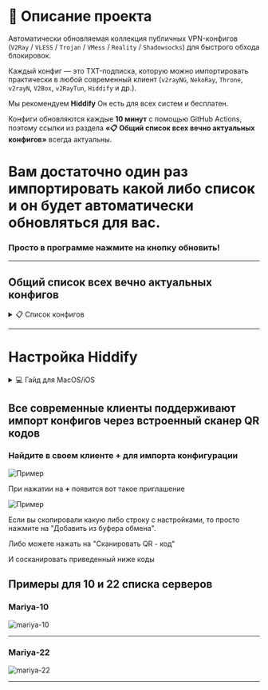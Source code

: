# 📖 Описание проекта

Автоматически обновляемая коллекция публичных VPN-конфигов (`V2Ray` / `VLESS` / `Trojan` / `VMess` / `Reality` / `Shadowsocks`) для быстрого обхода блокировок.
  
Каждый конфиг — это TXT-подписка, которую можно импортировать практически в любой современный клиент (`v2rayNG`, `NekoRay`, `Throne`, `v2rayN`, `V2Box`, `v2RayTun`, `Hiddify` и др.).

Мы рекомендуем **Hiddify**
Он есть для всех систем и бесплатен.

Конфиги обновляются каждые **10 минут** с помощью GitHub Actions, поэтому ссылки из раздела **«📋 Общий список всех вечно актуальных конфигов»** всегда актуальны.

# Вам достаточно один раз импортировать какой либо список и он будет автоматически обновляться для вас.

### Просто в программе нажмите на кнопку обновить!



---

## Общий список всех вечно актуальных конфигов

<details>


<summary>
📋 Cписок конфигов</summary>

> Рекомендованные списки: **[6](https://github.com/sprutadm/free/raw/refs/heads/main/githubmirror/mariya-6.txt)**, **[10](https://github.com/sprutadm/free/raw/refs/heads/main/githubmirror/mariya-10.txt)**, **[22](https://github.com/sprutadm/free/raw/refs/heads/main/githubmirror/mariya-22.txt)**, **[23](https://github.com/sprutadm/free/raw/refs/heads/main/githubmirror/mariya-23.txt)**, **[24](https://github.com/sprutadm/free/raw/refs/heads/main/githubmirror/mariya-24.txt)**.

1) `https://github.com/sprutadm/free/raw/refs/heads/main/githubmirror/mariya-1.txt`
2) `https://github.com/sprutadm/free/raw/refs/heads/main/githubmirror/mariya-2.txt`
3) `https://github.com/sprutadm/free/raw/refs/heads/main/githubmirror/mariya-3.txt`
4) `https://github.com/sprutadm/free/raw/refs/heads/main/githubmirror/mariya-4.txt`
5) `https://github.com/sprutadm/free/raw/refs/heads/main/githubmirror/mariya-5.txt`
6) `https://github.com/sprutadm/free/raw/refs/heads/main/githubmirror/mariya-6.txt`
7) `https://github.com/sprutadm/free/raw/refs/heads/main/githubmirror/mariya-7.txt`
8) `https://github.com/sprutadm/free/raw/refs/heads/main/githubmirror/mariya-8.txt`
9) `https://github.com/sprutadm/free/raw/refs/heads/main/githubmirror/mariya-9.txt`
10) `https://github.com/sprutadm/free/raw/refs/heads/main/githubmirror/mariya-10.txt`
11) `https://github.com/sprutadm/free/raw/refs/heads/main/githubmirror/mariya-11.txt`
12) `https://github.com/sprutadm/free/raw/refs/heads/main/githubmirror/mariya-12.txt`
13) `https://github.com/sprutadm/free/raw/refs/heads/main/githubmirror/mariya-13.txt`
14) `https://github.com/sprutadm/free/raw/refs/heads/main/githubmirror/mariya-14.txt`
15) `https://github.com/sprutadm/free/raw/refs/heads/main/githubmirror/mariya-15.txt`
16) `https://github.com/sprutadm/free/raw/refs/heads/main/githubmirror/mariya-16.txt`
17) `https://github.com/sprutadm/free/raw/refs/heads/main/githubmirror/mariya-17.txt`
18) `https://github.com/sprutadm/free/raw/refs/heads/main/githubmirror/mariya-18.txt`
19) `https://github.com/sprutadm/free/raw/refs/heads/main/githubmirror/mariya-19.txt`
20) `https://github.com/sprutadm/free/raw/refs/heads/main/githubmirror/mariya-20.txt`
21) `https://github.com/sprutadm/free/raw/refs/heads/main/githubmirror/mariya-21.txt`
22) `https://github.com/sprutadm/free/raw/refs/heads/main/githubmirror/mariya-22.txt`
23) `https://github.com/sprutadm/free/raw/refs/heads/main/githubmirror/mariya-23.txt`
24) `https://github.com/sprutadm/free/raw/refs/heads/main/githubmirror/mariya-24.txt`
25) `https://github.com/sprutadm/free/raw/refs/heads/main/githubmirror/mariya-25.txt`

🔗 [Ссылка на QR-коды вечно актуальных конфигов](https://github.com/sprutadm/free/tree/main/qr-codes)
</details>



---

# Настройка Hiddify

<details>

<summary>💻 Гайд для MacOS/iOS</summary>

**1.** Скачиваем **«Hiddify»** — [Ссылка](https://apps.apple.com/ua/app/hiddify-proxy-vpn/id6596777532)

**2.** Нажимаем **«Новый профиль»**.

**3.** Копируем в буфер обмена:

 - [x] **Вечно актуальные**

> Рекомендованные списки: **[6](https://github.com/sprutadm/free/raw/refs/heads/main/githubmirror/mariya-6.txt)**, **[10](https://github.com/sprutadm/free/raw/refs/heads/main/githubmirror/mariya-10.txt)**, **[22](https://github.com/sprutadm/free/raw/refs/heads/main/githubmirror/mariya-22.txt)**, **[23](https://github.com/sprutadm/free/raw/refs/heads/main/githubmirror/mariya-23.txt)**, **[24](https://github.com/sprutadm/free/raw/refs/heads/main/githubmirror/mariya-24.txt)** и **[25](https://github.com/sprutadm/free/raw/refs/heads/main/githubmirror/mariya-25.txt)**.

1) `https://github.com/sprutadm/free/raw/refs/heads/main/githubmirror/mariya-1.txt`
2) `https://github.com/sprutadm/free/raw/refs/heads/main/githubmirror/mariya-2.txt`
3) `https://github.com/sprutadm/free/raw/refs/heads/main/githubmirror/mariya-3.txt`
4) `https://github.com/sprutadm/free/raw/refs/heads/main/githubmirror/mariya-4.txt`
5) `https://github.com/sprutadm/free/raw/refs/heads/main/githubmirror/mariya-5.txt`
6) `https://github.com/sprutadm/free/raw/refs/heads/main/githubmirror/mariya-6.txt`
7) `https://github.com/sprutadm/free/raw/refs/heads/main/githubmirror/mariya-7.txt`
8) `https://github.com/sprutadm/free/raw/refs/heads/main/githubmirror/mariya-8.txt`
9) `https://github.com/sprutadm/free/raw/refs/heads/main/githubmirror/mariya-9.txt`
10) `https://github.com/sprutadm/free/raw/refs/heads/main/githubmirror/mariya-10.txt`
11) `https://github.com/sprutadm/free/raw/refs/heads/main/githubmirror/mariya-11.txt`
12) `https://github.com/sprutadm/free/raw/refs/heads/main/githubmirror/mariya-12.txt`
13) `https://github.com/sprutadm/free/raw/refs/heads/main/githubmirror/mariya-13.txt`
14) `https://github.com/sprutadm/free/raw/refs/heads/main/githubmirror/mariya-14.txt`
15) `https://github.com/sprutadm/free/raw/refs/heads/main/githubmirror/mariya-15.txt`
16) `https://github.com/sprutadm/free/raw/refs/heads/main/githubmirror/mariya-16.txt`
17) `https://github.com/sprutadm/free/raw/refs/heads/main/githubmirror/mariya-17.txt`
18) `https://github.com/sprutadm/free/raw/refs/heads/main/githubmirror/mariya-18.txt`
19) `https://github.com/sprutadm/free/raw/refs/heads/main/githubmirror/mariya-19.txt`
20) `https://github.com/sprutadm/free/raw/refs/heads/main/githubmirror/mariya-20.txt`
21) `https://github.com/sprutadm/free/raw/refs/heads/main/githubmirror/mariya-21.txt`
22) `https://github.com/sprutadm/free/raw/refs/heads/main/githubmirror/mariya-22.txt`
23) `https://github.com/sprutadm/free/raw/refs/heads/main/githubmirror/mariya-23.txt`
24) `https://github.com/sprutadm/free/raw/refs/heads/main/githubmirror/mariya-24.txt`
25) `https://github.com/sprutadm/free/raw/refs/heads/main/githubmirror/mariya-25.txt`

**4.** Нажимаем на кнопку **«Добавить из буфера обмена»** или **Сканировать QR код**.
   

**5.** Включаем **«VPN»** нажав на иконку по середине. 

**6.** Для просмотра  серверов включите **«VPN»** и перейдите во вкладку **«Прокси»**.

**7.** Нажав на любой из серверов вы переключетесь на конкретный сервер.

**8.** Нажав на auto, программа автоматически выберет сервер с наименьшим откликом

</details>

## Все современные клиенты поддерживают импорт конфигов через встроенный сканер QR кодов

### Найдите в своем клиенте  + для импорта конфигурации

![Пример](img/import-1.jpeg)

При нажатии на **+** появится вот такое приглашение

![Пример](img/import-2.jpeg)

Если вы скопировали какую либо строку с настройками, то просто нажмите на "Добавить из буфера обмена".

Либо можете нажать на "Сканировать QR - код"

И сосканировать приведенный ниже коды

## Примеры для 10 и 22 списка серверов

### Mariya-10 
![mariya-10](qr-codes/mariya-10.png)

---

### Mariya-22 
![mariya-22](qr-codes/mariya-22.png)

---


